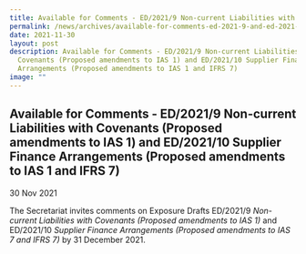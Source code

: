 ```yaml
---
title: Available for Comments - ED/2021/9 Non-current Liabilities with Covenants (Proposed amendments to IAS 1) and ED/2021/10 Supplier Finance Arrangements (Proposed amendments to IAS 1 and IFRS 7)
permalink: /news/archives/available-for-comments-ed-2021-9-and-ed-2021-10/
date: 2021-11-30
layout: post
description: Available for Comments - ED/2021/9 Non-current Liabilities with
  Covenants (Proposed amendments to IAS 1) and ED/2021/10 Supplier Finance
  Arrangements (Proposed amendments to IAS 1 and IFRS 7)
image: ""
---
```

Available for Comments - ED/2021/9 Non-current Liabilities with Covenants (Proposed amendments to IAS 1) and ED/2021/10 Supplier Finance Arrangements (Proposed amendments to IAS 1 and IFRS 7)
-----------------------------------------------------------------------------------------------------------------------------------------------------------------------------------------------

30 Nov 2021

The Secretariat invites comments on Exposure Drafts ED/2021/9 _Non-current Liabilities with Covenants (Proposed amendments to IAS 1)_ and ED/2021/10 _Supplier Finance Arrangements (Proposed amendments to IAS 7 and IFRS 7)_ by 31 December 2021.